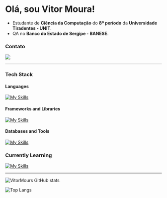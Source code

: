 # Olá, sou Vitor Moura!

- Estudante de **Ciência da Computação** do **8º período** da **Universidade Tiradentes - UNIT**.
- QA no **Banco do Estado de Sergipe - BANESE**.

### Contato

<a href="https://www.linkedin.com/in/joão-vitor-rezende-moura"><img src="https://img.shields.io/badge/LinkedIn-0077B5?style=for-the-badge&logo=linkedin&logoColor=white" target="_blank"></a>

---

### Tech Stack
#### Languages
[![My Skills](https://skillicons.dev/icons?i=html,css,js,python,java)](https://skillicons.dev)

#### Frameworks and Libraries
[![My Skills](https://skillicons.dev/icons?i=tailwindcss,bootstrap,express,react,flask,spring,flutter)](https://skillicons.dev)

#### Databases and Tools
[![My Skills](https://skillicons.dev/icons?i=mysql,postgresql,sqlite,mongo,postman,aws,gcp)](https://skillicons.dev)

### Currently Learning
[![My Skills](https://skillicons.dev/icons?i=lua)](https://skillicons.dev)

---

![VitorMours GitHub stats](https://github-readme-stats.vercel.app/api?username=vitormours&show_icons=true&theme=tokyonight)

![Top Langs](https://github-readme-stats.vercel.app/api/top-langs/?username=VitorMours&langs_count=8&theme=tokyonight)


